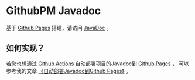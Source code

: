 # GithubPM Javadoc

基于 [Github Pages](https://pages.github.com/) 搭建，请访问 [JavaDoc](https://CarmJos.github.io/GithubPM) 。

## 如何实现？

若您也想通过 [Github Actions](https://docs.github.com/en/actions/learn-github-actions) 
自动部署项目的Javadoc到 [Github Pages](https://pages.github.com/) ，
可以参考我的文章 [《自动部署Javadoc到Github Pages》](https://pages.carm.cc/doc/javadoc-in-github.html) 。